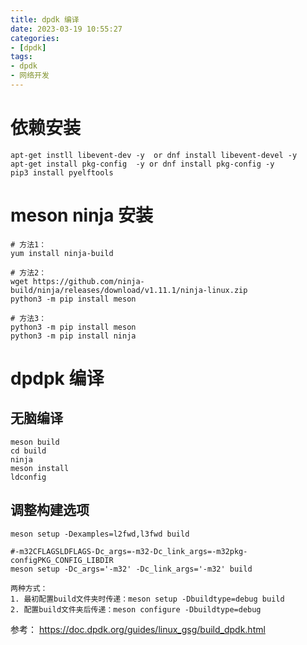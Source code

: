 ```yaml
---
title: dpdk 编译
date: 2023-03-19 10:55:27
categories:
- [dpdk]
tags:
- dpdk
- 网络开发
---
```


# 依赖安装
```shell
apt-get instll libevent-dev -y  or dnf install libevent-devel -y
apt-get install pkg-config  -y or dnf install pkg-config -y
pip3 install pyelftools

```

# meson ninja 安装
```shell
# 方法1：
yum install ninja-build

# 方法2：
wget https://github.com/ninja-build/ninja/releases/download/v1.11.1/ninja-linux.zip
python3 -m pip install meson

# 方法3：
python3 -m pip install meson
python3 -m pip install ninja
```

# dpdpk 编译
## 无脑编译
```shell
meson build
cd build
ninja
meson install
ldconfig
```

## 调整构建选项
```shell
meson setup -Dexamples=l2fwd,l3fwd build

#-m32CFLAGSLDFLAGS-Dc_args=-m32-Dc_link_args=-m32pkg-configPKG_CONFIG_LIBDIR
meson setup -Dc_args='-m32' -Dc_link_args='-m32' build

两种方式：
1. 最初配置build文件夹时传递：meson setup -Dbuildtype=debug build
2. 配置build文件夹后传递：meson configure -Dbuildtype=debug
```

参考：
https://doc.dpdk.org/guides/linux_gsg/build_dpdk.html